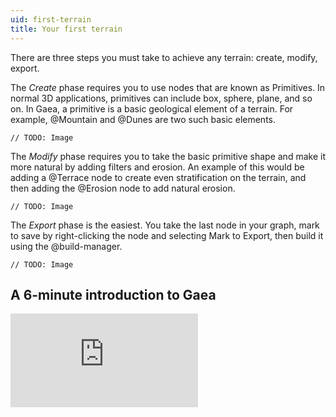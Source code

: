 ```yaml
---
uid: first-terrain
title: Your first terrain
---
```


There are three steps you must take to achieve any terrain: create, modify, export.

The *Create* phase requires you to use nodes that are known as Primitives. In normal 3D applications, primitives can include  box, sphere, plane, and so on. In Gaea, a primitive is a basic geological element of a terrain. For example, @Mountain and @Dunes are two such basic elements.

`// TODO: Image`

The *Modify* phase requires you to take the basic primitive shape and make it more natural by adding filters and erosion. An example of this would be adding a @Terrace node to create even stratification on the terrain, and then adding the @Erosion node to add natural erosion.

`// TODO: Image`

The *Export* phase is the easiest. You take the last node in your graph, mark to save by right-clicking the node and selecting Mark to Export, then build it using the @build-manager.

`// TODO: Image`


## A 6-minute introduction to Gaea

<div class="embed-responsive embed-responsive-16by9">
<iframe class="embed-responsive-item" src="https://www.youtube-nocookie.com/embed/1A1xXfTlKqM" frameborder="0" allow="accelerometer; autoplay; encrypted-media; gyroscope; picture-in-picture" allowfullscreen></iframe>
</div>